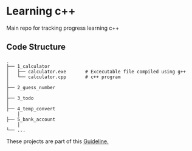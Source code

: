 # Learning c++ 
Main repo for tracking progress learning c++

## Code Structure
    .
    ├── 1_calculator                 
    │   ├── calculator.exe       # Excecutable file compiled using g++
    │   └── calculator.cpp       # c++ program
    │
    ├── 2_guess_number
    │   
    ├── 3_todo
    │
    ├── 4_temp_convert          
		│
    ├── 5_bank_account          
		│
    └── ...
These projects are part of this [Guideline.](https://hackr.io/blog/cpp-projects)
